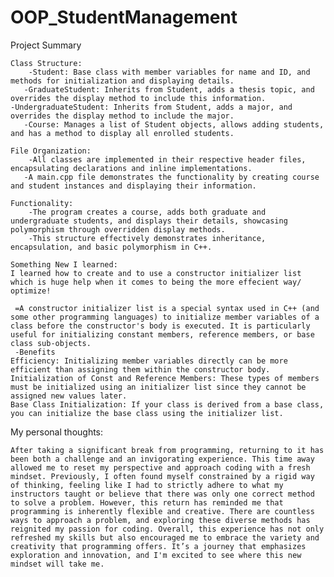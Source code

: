 # OOP_StudentManagement



Project Summary

    Class Structure:
        -Student: Base class with member variables for name and ID, and methods for initialization and displaying details.
       -GraduateStudent: Inherits from Student, adds a thesis topic, and overrides the display method to include this information.
    -UndergraduateStudent: Inherits from Student, adds a major, and overrides the display method to include the major.
       -Course: Manages a list of Student objects, allows adding students, and has a method to display all enrolled students.

    File Organization:
        -All classes are implemented in their respective header files, encapsulating declarations and inline implementations.
       -A main.cpp file demonstrates the functionality by creating course and student instances and displaying their information.

    Functionality:
        -The program creates a course, adds both graduate and undergraduate students, and displays their details, showcasing polymorphism through overridden display methods.
        -This structure effectively demonstrates inheritance, encapsulation, and basic polymorphism in C++.

    Something New I learned:
    I learned how to create and to use a constructor initializer list which is huge help when it comes to being the more effecient way/ optimize!

     =A constructor initializer list is a special syntax used in C++ (and some other programming languages) to initialize member variables of a class before the constructor's body is executed. It is particularly useful for initializing constant members, reference members, or base class sub-objects.
     -Benefits
    Efficiency: Initializing member variables directly can be more efficient than assigning them within the constructor body.
    Initialization of Const and Reference Members: These types of members must be initialized using an initializer list since they cannot be assigned new values later.
    Base Class Initialization: If your class is derived from a base class, you can initialize the base class using the initializer list.

My personal thoughts:
   
    After taking a significant break from programming, returning to it has been both a challenge and an invigorating experience. This time away allowed me to reset my perspective and approach coding with a fresh mindset. Previously, I often found myself constrained by a rigid way of thinking, feeling like I had to strictly adhere to what my instructors taught or believe that there was only one correct method to solve a problem. However, this return has reminded me that programming is inherently flexible and creative. There are countless ways to approach a problem, and exploring these diverse methods has reignited my passion for coding. Overall, this experience has not only refreshed my skills but also encouraged me to embrace the variety and creativity that programming offers. It’s a journey that emphasizes exploration and innovation, and I'm excited to see where this new mindset will take me.
